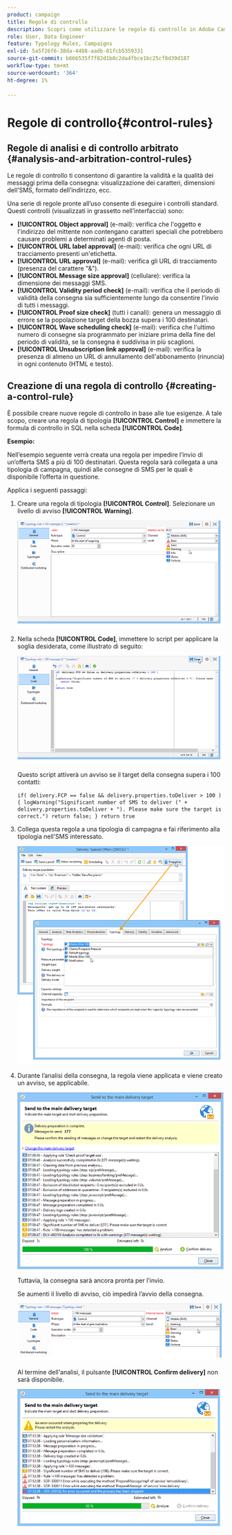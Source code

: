 ```yaml
---
product: campaign
title: Regole di controllo
description: Scopri come utilizzare le regole di controllo in Adobe Campaign
role: User, Data Engineer
feature: Typology Rules, Campaigns
exl-id: 5a5f26f6-38da-4488-aadb-81fcb5359331
source-git-commit: b666535f7f82d1b8c2da4fbce1bc25cf8d39d187
workflow-type: tm+mt
source-wordcount: '364'
ht-degree: 1%

---
```


# Regole di controllo{#control-rules}

## Regole di analisi e di controllo arbitrato {#analysis-and-arbitration-control-rules}

Le regole di controllo ti consentono di garantire la validità e la qualità dei messaggi prima della consegna: visualizzazione dei caratteri, dimensioni dell’SMS, formato dell’indirizzo, ecc.

Una serie di regole pronte all’uso consente di eseguire i controlli standard. Questi controlli (visualizzati in grassetto nell’interfaccia) sono:

* **[!UICONTROL Object approval]** (e-mail): verifica che l&#39;oggetto e l&#39;indirizzo del mittente non contengano caratteri speciali che potrebbero causare problemi a determinati agenti di posta.
* **[!UICONTROL URL label approval]** (e-mail): verifica che ogni URL di tracciamento presenti un&#39;etichetta.
* **[!UICONTROL URL approval]** (e-mail): verifica gli URL di tracciamento (presenza del carattere &quot;&amp;&quot;).
* **[!UICONTROL Message size approval]** (cellulare): verifica la dimensione dei messaggi SMS.
* **[!UICONTROL Validity period check]** (e-mail): verifica che il periodo di validità della consegna sia sufficientemente lungo da consentire l&#39;invio di tutti i messaggi.
* **[!UICONTROL Proof size check]** (tutti i canali): genera un messaggio di errore se la popolazione target della bozza supera i 100 destinatari.
* **[!UICONTROL Wave scheduling check]** (e-mail): verifica che l&#39;ultimo numero di consegne sia programmato per iniziare prima della fine del periodo di validità, se la consegna è suddivisa in più scaglioni.
* **[!UICONTROL Unsubscription link approval]** (e-mail): verifica la presenza di almeno un URL di annullamento dell&#39;abbonamento (rinuncia) in ogni contenuto (HTML e testo).

## Creazione di una regola di controllo {#creating-a-control-rule}

È possibile creare nuove regole di controllo in base alle tue esigenze. A tale scopo, creare una regola di tipologia **[!UICONTROL Control]** e immettere la formula di controllo in SQL nella scheda **[!UICONTROL Code]**.

**Esempio:**

Nell’esempio seguente verrà creata una regola per impedire l’invio di un’offerta SMS a più di 100 destinatari. Questa regola sarà collegata a una tipologia di campagna, quindi alle consegne di SMS per le quali è disponibile l’offerta in questione.

Applica i seguenti passaggi:

1. Creare una regola di tipologia **[!UICONTROL Control]**. Selezionare un livello di avviso **[!UICONTROL Warning]**.

   ![](assets/campaign_opt_create_control_01.png)

1. Nella scheda **[!UICONTROL Code]**, immettere lo script per applicare la soglia desiderata, come illustrato di seguito:

   ![](assets/campaign_opt_create_control_02.png)

   Questo script attiverà un avviso se il target della consegna supera i 100 contatti:

   ```
   if( delivery.FCP == false && delivery.properties.toDeliver > 100 ) { logWarning("Significant number of SMS to deliver (" + delivery.properties.toDeliver + "). Please make sure the target is correct.") return false; } return true
   ```

1. Collega questa regola a una tipologia di campagna e fai riferimento alla tipologia nell’SMS interessato.

   ![](assets/campaign_opt_create_control_03.png)

1. Durante l’analisi della consegna, la regola viene applicata e viene creato un avviso, se applicabile.

   ![](assets/campaign_opt_create_control_04.png)

   Tuttavia, la consegna sarà ancora pronta per l’invio.

   Se aumenti il livello di avviso, ciò impedirà l’avvio della consegna.

   ![](assets/campaign_opt_create_control_05.png)

   Al termine dell&#39;analisi, il pulsante **[!UICONTROL Confirm delivery]** non sarà disponibile.

   ![](assets/campaign_opt_create_control_06.png)
